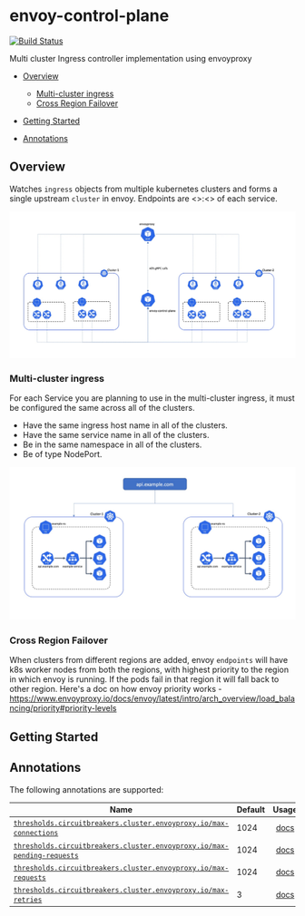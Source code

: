 # envoy-control-plane
[![Build Status](https://drone6.target.com/api/badges/Kubernetes/envoy-control-plane/status.svg)](https://drone6.target.com/Kubernetes/envoy-control-plane)

Multi cluster Ingress controller implementation using envoyproxy

* [Overview](#overview)
    * [Multi-cluster ingress](#multi-cluster-ingress)
    * [Cross Region Failover](#cross-region-failover)
* [Getting Started](#getting-started)
    
* [Annotations](#annotations)
  

## Overview

Watches `ingress` objects from multiple kubernetes clusters and forms a single upstream `cluster` in envoy. Endpoints are <<NODE IP>>:<<NODE PORT>> of each service.

![](docs/images/multi-cluster-ingress-envoy-control-plane.jpg)

### Multi-cluster ingress
    
For each Service you are planning to use in the multi-cluster ingress, it must be configured the same across all of the clusters.

* Have the same ingress host name in all of the clusters.
* Have the same service name in all of the clusters.
* Be in the same namespace in all of the clusters.
* Be of type NodePort.

![](docs/images/multi-cluster-ingress.jpg)


### Cross Region Failover

When clusters from different regions are added, envoy `endpoints` will have k8s worker nodes from both the regions, with highest priority to the region in which envoy is running. If the pods fail in that region it will fall back to other region. Here's a doc on how envoy priority works - https://www.envoyproxy.io/docs/envoy/latest/intro/arch_overview/load_balancing/priority#priority-levels


## Getting Started

  

## Annotations

The following annotations are supported:

|Name|Default|Usage|
|---|---|:---:|
|[`thresholds.circuitbreakers.cluster.envoyproxy.io/max-connections`]()|1024|[docs](https://www.envoyproxy.io/docs/envoy/latest/api-v2/api/v2/cluster/circuit_breaker.proto#cluster-circuitbreakers-thresholds)|
|[`thresholds.circuitbreakers.cluster.envoyproxy.io/max-pending-requests`]()|1024|[docs](https://www.envoyproxy.io/docs/envoy/latest/api-v2/api/v2/cluster/circuit_breaker.proto#cluster-circuitbreakers-thresholds)|
|[`thresholds.circuitbreakers.cluster.envoyproxy.io/max-requests`]()|1024|[docs](https://www.envoyproxy.io/docs/envoy/latest/api-v2/api/v2/cluster/circuit_breaker.proto#cluster-circuitbreakers-thresholds)|
|[`thresholds.circuitbreakers.cluster.envoyproxy.io/max-retries`]()|3|[docs](https://www.envoyproxy.io/docs/envoy/latest/api-v2/api/v2/cluster/circuit_breaker.proto#cluster-circuitbreakers-thresholds)|

